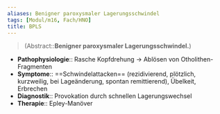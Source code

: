 ```yaml
---
aliases: Benigner paroxysmaler Lagerungsschwindel
tags: [Modul/m16, Fach/HNO]
title: BPLS
---
```

> (Abstract::**Benigner paroxysmaler Lagerungsschwindel.**)
- **Pathophysiologie**:: Rasche Kopfdrehung → Ablösen von Otholithen-Fragmenten
- **Symptome**:: ==Schwindelattacken== (rezidivierend, plötzlich, kurzweilig, bei Lageänderung, spontan remittierend), Übelkeit, Erbrechen
- **Diagnostik**:: Provokation durch schnellen Lagerungswechsel
- **Therapie**:: Epley-Manöver